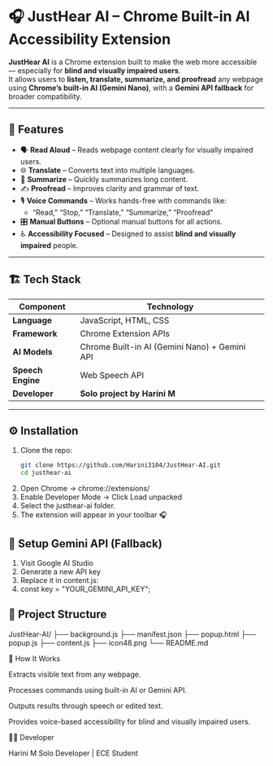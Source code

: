 # 🎧 JustHear AI – Chrome Built-in AI Accessibility Extension  

**JustHear AI** is a Chrome extension built to make the web more accessible — especially for **blind and visually impaired users**.  
It allows users to **listen, translate, summarize, and proofread** any webpage using **Chrome’s built-in AI (Gemini Nano)**, with a **Gemini API fallback** for broader compatibility.  

---

## 🌟 Features  

- 🗣️ **Read Aloud** – Reads webpage content clearly for visually impaired users.  
- 🌐 **Translate** – Converts text into multiple languages.  
- 🧾 **Summarize** – Quickly summarizes long content.  
- ✍️ **Proofread** – Improves clarity and grammar of text.  
- 🎙️ **Voice Commands** – Works hands-free with commands like:
  - “Read,” “Stop,” “Translate,” “Summarize,” “Proofread”
- 🎛️ **Manual Buttons** – Optional manual buttons for all actions.  
- ♿ **Accessibility Focused** – Designed to assist **blind and visually impaired** people.

---

## 🏗️ Tech Stack  

| Component | Technology |
|------------|-------------|
| **Language** | JavaScript, HTML, CSS |
| **Framework** | Chrome Extension APIs |
| **AI Models** | Chrome Built-in AI (Gemini Nano) + Gemini API |
| **Speech Engine** | Web Speech API |
| **Developer** | **Solo project by Harini M** |

---

## ⚙️ Installation  

1. Clone the repo:  
   ```bash
   git clone https://github.com/Harini3104/JustHear-AI.git
   cd justhear-ai
2. Open Chrome → chrome://extensions/
3. Enable Developer Mode → Click Load unpacked
4. Select the justhear-ai folder.
5. The extension will appear in your toolbar 🎧

## 🔑 Setup Gemini API (Fallback)

1. Visit Google AI Studio
2. Generate a new API key
3. Replace it in content.js:
4. const key = "YOUR_GEMINI_API_KEY";

## 🧩 Project Structure
JustHear-AI/
├── background.js
├── manifest.json
├── popup.html
├── popup.js
├── content.js
├── icon48.png
└── README.md

🧠 How It Works

Extracts visible text from any webpage.

Processes commands using built-in AI or Gemini API.

Outputs results through speech or edited text.

Provides voice-based accessibility for blind and visually impaired users.

👩‍💻 Developer

Harini M
Solo Developer | ECE Student